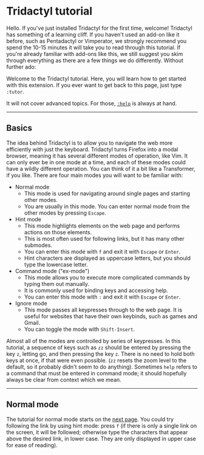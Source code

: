 # Tridactyl tutorial

Hello. If you've just installed Tridactyl for the first time, welcome! Tridactyl has something of a learning cliff. If you haven't used an add-on like it before, such as Pentadactyl or Vimperator, we strongly recommend you spend the 10-15 minutes it will take you to read through this tutorial. If you're already familiar with add-ons like this, we still suggest you skim through everything as there are a few things we do differently. Without further ado:

Welcome to the Tridactyl tutorial. Here, you will learn how to get started with this extension. If you ever want to get back to this page, just type `:tutor`.

It will not cover advanced topics. For those, [`:help`](../docs/modules/_excmds_.html) is always at hand.

---

## Basics

The idea behind Tridactyl is to allow you to navigate the web more efficiently with just the keyboard. Tridactyl turns Firefox into a modal browser, meaning it has several different modes of operation, like Vim. It can only ever be in one mode at a time, and each of these modes could have a wildly different operation. You can think of it a bit like a Transformer, if you like. There are four main modes you will want to be familiar with:

*   Normal mode
    *   This mode is used for navigating around single pages and starting other modes.
    *   You are usually in this mode. You can enter normal mode from the other modes by pressing `Escape`.
*   Hint mode
    *   This mode highlights elements on the web page and performs actions on those elements.
    *   This is most often used for following links, but it has many other submodes.
    *   You can enter this mode with `f` and exit it with `Escape` or `Enter`.
    *   Hint characters are displayed as uppercase letters, but you should type the lowercase letter.
*   Command mode ("ex-mode")
    *   This mode allows you to execute more complicated commands by typing them out manually.
    *   It is commonly used for binding keys and accessing help.
    *   You can enter this mode with `:` and exit it with `Escape` or `Enter`.
*   Ignore mode
    *   This mode passes all keypresses through to the web page. It is useful for websites that have their own keybinds, such as games and Gmail.
    *   You can toggle the mode with `Shift-Insert`.

Almost all of the modes are controlled by series of keypresses. In this tutorial, a sequence of keys such as `zz` should be entered by pressing the key `z`, letting go, and then pressing the key `z`. There is no need to hold both keys at once, if that were even possible. (`zz` resets the zoom level to the default, so it probably didn't seem to do anything). Sometimes `help` refers to a command that must be entered in command mode; it should hopefully always be clear from context which we mean.

---

## Normal mode

The tutorial for normal mode starts on the [next page](./normal_mode.html). You could try following the link by using hint mode: press `f` (if there is only a single link on the screen, it will be followed; otherwise type the characters that appear above the desired link, in lower case. They are only displayed in upper case for ease of reading).
